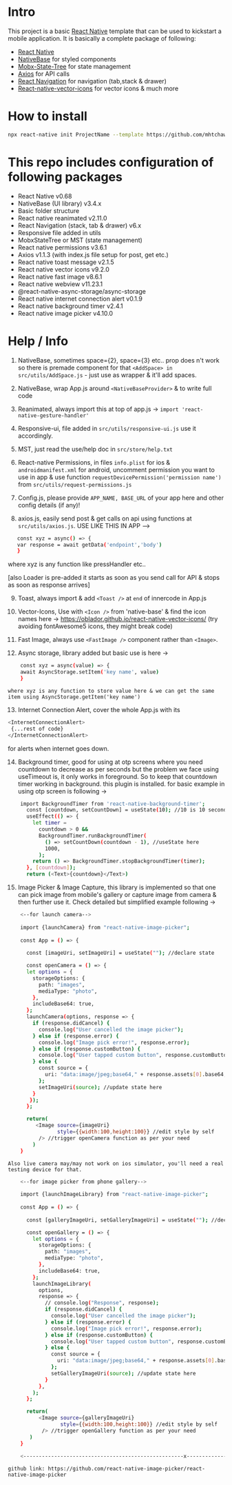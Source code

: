 # Intro

This project is a basic [React Native](https://facebook.github.io/react-native/) template that can be used to kickstart a mobile application. It is basically a complete package of following:
- [React Native](https://facebook.github.io/react-native/) 
- [NativeBase](https://nativebase.io/) for styled components
- [Mobx-State-Tree](https://mobx-state-tree.js.org/intro/getting-started) for state management
- [Axios](https://www.npmjs.com/package/axios) for API calls
- [React Navigation](https://reactnavigation.org/) for navigation (tab,stack & drawer)
- [React-native-vector-icons](https://www.npmjs.com/package/react-native-vector-icons) for vector icons 
& much more

# How to install

```sh
npx react-native init ProjectName --template https://github.com/mhtchawlaAntino/RN-Basekit.git
```

# This repo includes configuration of following packages

- React Native v0.68
- NativeBase (UI library) v3.4.x
- Basic folder structure
- React native reanimated v2.11.0
- React Navigation (stack, tab & drawer) v6.x
- Responsive file added in utils
- MobxStateTree or MST (state management)
- React native permissions v3.6.1
- Axios v1.1.3 (with index.js file setup for post, get etc.)
- React native toast message v2.1.5
- React native vector icons v9.2.0
- React native fast image v8.6.1
- React native webview v11.23.1
- @react-native-async-storage/async-storage
- React native internet connection alert v0.1.9
- React native background timer v2.4.1
- React native image picker v4.10.0


# Help / Info

1. NativeBase, sometimes space={2}, space={3} etc.. prop does n't work so there is premade component for that ```<AddSpace> in src/utils/AddSpace.js``` - just use as wrapper & it'll add spaces.

2. NativeBase, wrap App.js around ```<NativeBaseProvider>``` & to write full code

3. Reanimated, always import this at top of app.js -> ```import 'react-native-gesture-handler'```

4. Responsive-ui, file added in ```src/utils/responsive-ui.js``` use it accordingly.

5. MST, just read the use/help doc in ```src/store/help.txt```

6. React-native Permissions, in files ```info.plist``` for ios & ```androidmanifest.xml``` for android, uncomment permission you want to use in app & use function
   ```requestDevicePermission('permission name') ``` from ```src/utils/request-permissions.js```

7. Config.js, please provide ```APP_NAME, BASE_URL``` of your app here and other config details (if any)!

8. axios.js, easily send post & get calls on api using functions at ```src/utils/axios.js```. USE LIKE THIS IN APP -->
```sh
   const xyz = async() => {
   var response = await getData('endpoint','body')
   }
   ```

   where xyz is any function like pressHandler etc..

   [also Loader is pre-added it starts as soon as you send call for API & stops as soon as response arrives]

9. Toast, always import & add ```<Toast />``` at ```end``` of innercode in App.js

10. Vector-Icons, Use with ```<Icon />``` from 'native-base' & find the icon names here -> https://oblador.github.io/react-native-vector-icons/ (try avoiding fontAwesome5 icons, they might break code)

11. Fast Image, always use ```<FastImage />``` component rather than ```<Image>```.

12. Async storage, library added but basic use is here ->
```sh
    const xyz = async(value) => {
    await AsyncStorage.setItem('key name', value)
    }
```

    where xyz is any function to store value here & we can get the same item using AsyncStorage.getItem('key name')

13. Internet Connection Alert, cover the whole App.js with its 
```sh
<InternetConnectionAlert>
 {...rest of code}
</InternetConnectionAlert> 
```
for alerts when internet goes down.

14. Background timer, good for using at otp screens where you need countdown to decrease as per seconds but the problem we face using useTimeout is, it only works in foreground. So to keep that countdown timer working in background. this plugin is installed. for basic example in using otp screen is following ->

```sh
    import BackgroundTimer from 'react-native-background-timer';
      const [countdown, setCountDown] = useState(10); //10 is 10 seconds here
      useEffect(() => {
        let timer =
          countdown > 0 &&
          BackgroundTimer.runBackgroundTimer(
            () => setCountDown(countdown - 1), //useState here
            1000,
          );
        return () => BackgroundTimer.stopBackgroundTimer(timer);
      }, [countdown]);
      return (<Text>{countdown}</Text>)
```

15. Image Picker & Image Capture, this library is implemented so that one can pick image from mobile's gallery or capture image from camera & then further use it. Check detailed but simplified example following ->

```sh
    <--for launch camera-->
    
    import {launchCamera} from "react-native-image-picker";
    
    const App = () => {
    
      const [imageUri, setImageUri] = useState(""); //declare state

      const openCamera = () => {
      let options = {
        storageOptions: {
          path: "images",
          mediaType: "photo",
        },
        includeBase64: true,
      };
      launchCamera(options, response => {
        if (response.didCancel) {
          console.log("User cancelled the image picker");
        } else if (response.error) {
          console.log("Image pick error!", response.error);
        } else if (response.customButton) {
          console.log("User tapped custom button", response.customButton);
        } else {
          const source = {
            uri: "data:image/jpeg;base64," + response.assets[0].base64,
          };
          setImageUri(source); //update state here
        }
       });
      };

      return(
         <Image source={imageUri} 
                style={{width:100,height:100}} //edit style by self
          /> //trigger openCamera function as per your need
        )
    }
```

    Also live camera may/may not work on ios simulator, you'll need a real testing device for that.

```sh
    <--for image picker from phone gallery-->
    
    import {launchImageLibrary} from "react-native-image-picker";
    
    const App = () => {
    
      const [galleryImageUri, setGalleryImageUri] = useState(""); //declare state

      const openGallery = () => {
        let options = {
          storageOptions: {
            path: "images",
            mediaType: "photo",
          },
          includeBase64: true,
        };
        launchImageLibrary(
          options,
          response => {
            // console.log("Response", response);
            if (response.didCancel) {
              console.log("User cancelled the image picker");
            } else if (response.error) {
              console.log("Image pick error!", response.error);
            } else if (response.customButton) {
              console.log("User tapped custom button", response.customButton);
            } else {
              const source = {
                uri: "data:image/jpeg;base64," + response.assets[0].base64,
              };
              setGalleryImageUri(source); //update state here
            }
          },
        );
      };

      return(
          <Image source={galleryImageUri} 
                 style={{width:100,height:100}} //edit style by self
           /> //trigger openGallery function as per your need
       )
    }
  
    <----------------------------------------------------x---------------------------------------------------->
```
    
    github link: https://github.com/react-native-image-picker/react-native-image-picker


